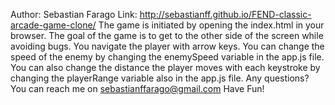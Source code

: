 Author: Sebastian Farago
Link: http://sebastianff.github.io/FEND-classic-arcade-game-clone/
The game is initiated by opening the index.html in your browser.
The goal of the game is to get to the other side of the screen
while avoiding bugs.
You navigate the player with arrow keys.
You can change the speed of the enemy by changing the enemySpeed variable in the app.js file.
You can also change the distance the player moves with each keystroke by changing the playerRange
variable also in the app.js file.
Any questions? You can reach me on sebastianffarago@gmail.com
Have Fun!
